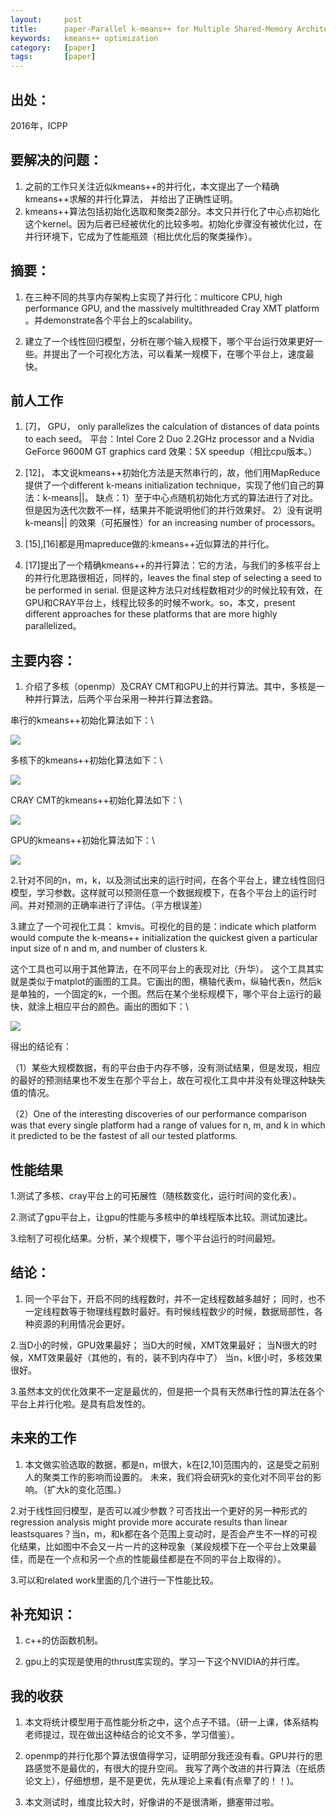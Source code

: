 ```yaml
---
layout:     post
title:      paper-Parallel k-means++ for Multiple Shared-Memory Architectures
keywords:   kmeans++ optimization
category:   [paper]
tags:       [paper]
---
```


## 出处：
2016年，ICPP

## 要解决的问题：


1. 之前的工作只关注近似kmeans++的并行化，本文提出了一个精确kmeans++求解的并行化算法，
并给出了正确性证明。
2. kmeans++算法包括初始化选取和聚类2部分。本文只并行化了中心点初始化这个kernel。因为后者已经被优化的比较多啦。初始化步骤没有被优化过，在并行环境下，它成为了性能瓶颈（相比优化后的聚类操作）。

## 摘要：

1.  在三种不同的共享内存架构上实现了并行化：multicore CPU, high performance GPU, and the
massively multithreaded Cray XMT platform 。并demonstrate各个平台上的scalability。

2. 建立了一个线性回归模型，分析在哪个输入规模下，哪个平台运行效果更好一些。并提出了一个可视化方法，可以看某一规模下，在哪个平台上，速度最快。


## 前人工作

1. [7]， GPU， only parallelizes the calculation of distances of data points to each seed。
平台：Intel Core 2 Duo 2.2GHz processor and a Nvidia GeForce 9600M GT graphics card
效果：5X speedup（相比cpu版本。）

2. [12]， 本文说kmeans++初始化方法是天然串行的，故，他们用MapReduce提供了一个different k-means initialization technique，实现了他们自己的算法：k-means||。
缺点：1）至于中心点随机初始化方式的算法进行了对比。但是因为迭代次数不一样，结果并不能说明他们的并行效果好。
	 2）没有说明k-means|| 的效果（可拓展性）for an increasing number of processors。
3. [15],[16]都是用mapreduce做的:kmeans++近似算法的并行化。

4. [17]提出了一个精确kmeans++的并行算法：它的方法，与我们的多核平台上的并行化思路很相近，同样的，leaves the final step of selecting a seed to be performed in serial. 但是这种方法只对线程数相对少的时候比较有效，在GPU和CRAY平台上，线程比较多的时候不work。so，本文，present different approaches for these platforms that are more highly parallelized。

## 主要内容：

1. 介绍了多核（openmp）及CRAY CMT和GPU上的并行算法。其中，多核是一种并行算法，后两个平台采用一种并行算法套路。

串行的kmeans++初始化算法如下：\\

![](/images/paper/algo-serial-kmeans++.png)

多核下的kmeans++初始化算法如下：\\

![](/images/paper/algo-1-kmeans++.png)

CRAY CMT的kmeans++初始化算法如下：\\

![](/images/paper/algo-2-kmeans++.png)

GPU的kmeans++初始化算法如下：\\

![](/images/paper/algo-3-kmeans++.png)


2.针对不同的n，m，k，以及测试出来的运行时间，在各个平台上，建立线性回归模型，学习参数。这样就可以预测任意一个数据规模下，在各个平台上的运行时间。并对预测的正确率进行了评估。（平方根误差）

3.建立了一个可视化工具： kmvis。可视化的目的是：indicate which
 platform would compute the k-means++ initialization the quickest given a particular input size of n and m, and number of clusters k.

这个工具也可以用于其他算法，在不同平台上的表现对比（升华）。
这个工具其实就是类似于matplot的画图的工具。它画出的图，横轴代表m，纵轴代表n，然后k是单独的，一个固定的k，一个图。然后在某个坐标规模下，哪个平台上运行的最快，就涂上相应平台的颜色。画出的图如下：\\

![](/images/paper/1-kmeans++.png) 

得出的结论有：

（1）某些大规模数据，有的平台由于内存不够，没有测试结果，但是发现，相应的最好的预测结果也不发生在那个平台上，故在可视化工具中并没有处理这种缺失值的情况。

（2）One of the interesting discoveries of our performance comparison was that every single platform had a range of values for n, m, and k in which it predicted to be the fastest of all our tested platforms.

## 性能结果

1.测试了多核、cray平台上的可拓展性（随核数变化，运行时间的变化表）。

2.测试了gpu平台上，让gpu的性能与多核中的单线程版本比较。测试加速比。

3.绘制了可视化结果。分析，某个规模下，哪个平台运行的时间最短。


## 结论：

1. 同一个平台下，开启不同的线程数时，并不一定线程数越多越好； 同时，也不一定线程数等于物理线程数时最好。有时候线程数少的时候，数据局部性，各种资源的利用情况会更好。

2.当D小的时候，GPU效果最好； 当D大的时候，XMT效果最好； 当N很大的时候，XMT效果最好（其他的，有的，装不到内存中了）
当n，k很小时，多核效果很好。

3.虽然本文的优化效果不一定是最优的，但是把一个具有天然串行性的算法在各个平台上并行化啦。是具有启发性的。

## 未来的工作

1. 本文做实验选取的数据，都是n，m很大，k在[2,10]范围内的，这是受之前别人的聚类工作的影响而设置的。
未来，我们将会研究k的变化对不同平台的影响。（扩大k的变化范围。）

2.对于线性回归模型，是否可以减少参数？可否找出一个更好的另一种形式的regression analysis might provide more accurate results than linear leastsquares？当n，m，和k都在各个范围上变动时，是否会产生不一样的可视化结果，比如图中不会又一片一片的这种现象（某段规模下在一个平台上效果最佳，而是在一个点和另一个点的性能最佳都是在不同的平台上取得的）。

3.可以和related work里面的几个进行一下性能比较。



## 补充知识：

1. c++的仿函数机制。

2. gpu上的实现是使用的thrust库实现的。学习一下这个NVIDIA的并行库。


## 我的收获

1. 本文将统计模型用于高性能分析之中，这个点子不错。（研一上课，体系结构老师提过，现在做出这种结合的论文不多，学习借鉴）。

2. openmp的并行化那个算法很值得学习，证明部分我还没有看。GPU并行的思路感觉不是最优的，有很大的提升空间。
我写了两个改进的并行算法（在纸质论文上），仔细想想，是不是更优，先从理论上来看(有点晕了的！！)。

3. 本文测试时，维度比较大时，好像讲的不是很清晰，搪塞带过啦。




